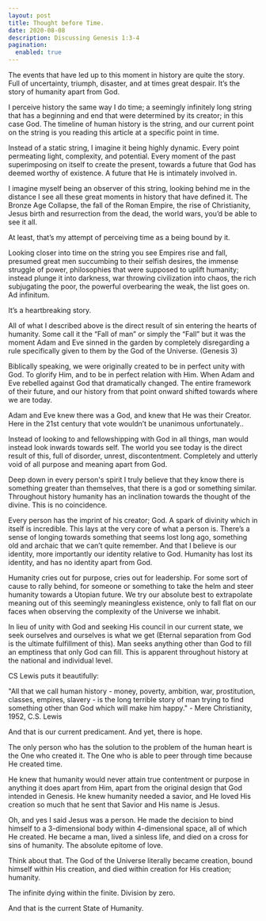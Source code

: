```yaml
---
layout: post
title: Thought before Time.
date: 2020-08-08
description: Discussing Genesis 1:3-4
pagination:
  enabled: true
---
```


The events that have led up to this moment in history are quite the story. Full of uncertainty, triumph, disaster, and at times great despair. It’s the story of humanity apart from God.

I perceive history the same way I do time; a seemingly infinitely long string that has a beginning and end that were determined by its creator; in this case God. The timeline of human history is the string, and our current point on the string is you reading this article at a specific point in time.

Instead of a static string, I imagine it being highly dynamic. Every point permeating light, complexity, and potential. Every moment of the past superimposing on itself to create the present, towards a future that God has deemed worthy of existence. A future that He is intimately involved in.

I imagine myself being an observer of this string, looking behind me in the distance I see all these great moments in history that have defined it. The Bronze Age Collapse, the fall of the Roman Empire, the rise of Christianity, Jesus birth and resurrection from the dead, the world wars, you’d be able to see it all. 

At least, that’s my attempt of perceiving time as a being bound by it.

Looking closer into time on the string you see Empires rise and fall, presumed great men succumbing to their selfish desires, the immense struggle of power, philosophies that were supposed to uplift humanity; instead plunge it into darkness, war throwing civilization into chaos, the rich subjugating the poor, the powerful overbearing the weak, the list goes on. Ad infinitum.

It’s a heartbreaking story.

All of what I described above is the direct result of sin entering the hearts of humanity. Some call it the “Fall of man” or simply the “Fall” but it was the moment Adam and Eve sinned in the garden by completely disregarding a rule specifically given to them by the God of the Universe. (Genesis 3)

Biblically speaking, we were originally created to be in perfect unity with God. To glorify Him, and to be in perfect relation with Him. When Adam and Eve rebelled against God that dramatically changed. The entire framework of their future, and our history from that point onward shifted towards where we are today.

Adam and Eve knew there was a God, and knew that He was their Creator. Here in the 21st century that vote wouldn’t be unanimous unfortunately.. 

Instead of looking to and fellowshipping with God in all things, man would instead look inwards towards self. The world you see today is the direct result of this, full of disorder, unrest, discontentment. Completely and utterly void of all purpose and meaning apart from God.

Deep down in every person's spirit I truly believe that they know there is something greater than themselves, that there is a god or something similar. Throughout history humanity has an inclination towards the thought of the divine. This is no coincidence. 

Every person has the imprint of his creator; God. A spark of divinity which in itself is incredible. This lays at the very core of what a person is. There’s a sense of longing towards something that seems lost long ago, something old and archaic that we can’t quite remember. And that I believe is our identity, more importantly our identity relative to God. Humanity has lost its identity, and has no identity apart from God.

Humanity cries out for purpose, cries out for leadership. For some sort of cause to rally behind, for someone or something to take the helm and steer humanity towards a Utopian future. We try our absolute best to extrapolate meaning out of this seemingly meaningless existence, only to fall flat on our faces when observing the complexity of the Universe we inhabit. 

In lieu of unity with God and seeking His council in our current state, we seek ourselves and ourselves is what we get (Eternal separation from God is the ultimate fulfillment of this). Man seeks anything other than God to fill an emptiness that only God can fill. This is apparent throughout history at the national and individual level. 


CS Lewis puts it beautifully: 

"All that we call human history - money, poverty, ambition, war, prostitution, classes, empires, slavery - is the long terrible story of man trying to find something other than God which will make him happy." -  Mere Christianity, 1952, C.S. Lewis

And that is our current predicament. And yet, there is hope.

The only person who has the solution to the problem of the human heart is the One who created it. The One who is able to peer through time because He created time.

He knew that humanity would never attain true contentment or purpose in anything it does apart from Him, apart from the original design that God intended in Genesis. He knew humanity needed a savior, and He loved His creation so much that he sent that Savior and His name is Jesus.

Oh, and yes I said Jesus was a person. He made the decision to bind himself to a 3-dimensional body within 4-dimensional space, all of which He created. He became a man, lived a sinless life, and died on a cross for sins of humanity. The absolute epitome of love. 

Think about that. The God of the Universe literally became creation, bound himself within His creation, and died within creation for His creation; humanity.

The infinite dying within the finite. Division by zero.

And that is the current State of Humanity.
